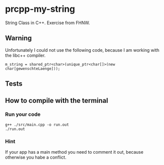 # prcpp-my-string
String Class in C++. Exercise from FHNW.

## Warning
Unfortunately I could not use the following code, because I am working with the libc++ compiler.
```
m_string = shared_ptr<char>(unique_ptr<char[]>(new char[gewenschteLaenge]));
```

## Tests


## How to compile with the terminal
### Run your code
```
g++ ./src/main.cpp -o run.out
./run.out 
```

### Hint
If your app has a main method you need to comment it out, because otherwise you habe a conflict.
